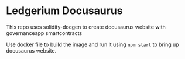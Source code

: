 # Ledgerium Docusaurus

This repo uses solidity-docgen to create docusaurus website with governanceapp smartcontracts

Use docker file to build the image and run it using `npm start` to bring up docusaurus website.